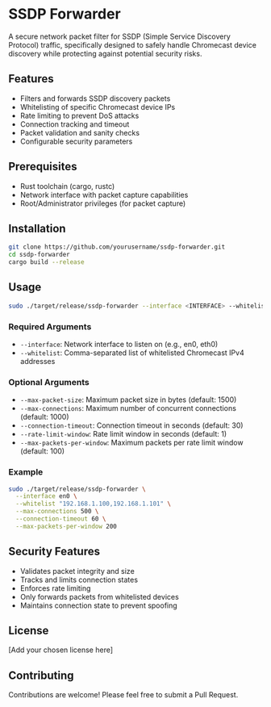 # SSDP Forwarder

A secure network packet filter for SSDP (Simple Service Discovery Protocol) traffic, specifically designed to safely handle Chromecast device discovery while protecting against potential security risks.

## Features

- Filters and forwards SSDP discovery packets
- Whitelisting of specific Chromecast device IPs
- Rate limiting to prevent DoS attacks
- Connection tracking and timeout
- Packet validation and sanity checks
- Configurable security parameters

## Prerequisites

- Rust toolchain (cargo, rustc)
- Network interface with packet capture capabilities
- Root/Administrator privileges (for packet capture)

## Installation

```bash
git clone https://github.com/yourusername/ssdp-forwarder.git
cd ssdp-forwarder
cargo build --release
```

## Usage

```bash
sudo ./target/release/ssdp-forwarder --interface <INTERFACE> --whitelist <IP1,IP2,...> [OPTIONS]
```

### Required Arguments

- `--interface`: Network interface to listen on (e.g., en0, eth0)
- `--whitelist`: Comma-separated list of whitelisted Chromecast IPv4 addresses

### Optional Arguments

- `--max-packet-size`: Maximum packet size in bytes (default: 1500)
- `--max-connections`: Maximum number of concurrent connections (default: 1000)
- `--connection-timeout`: Connection timeout in seconds (default: 30)
- `--rate-limit-window`: Rate limit window in seconds (default: 1)
- `--max-packets-per-window`: Maximum packets per rate limit window (default: 100)

### Example

```bash
sudo ./target/release/ssdp-forwarder \
  --interface en0 \
  --whitelist "192.168.1.100,192.168.1.101" \
  --max-connections 500 \
  --connection-timeout 60 \
  --max-packets-per-window 200
```

## Security Features

- Validates packet integrity and size
- Tracks and limits connection states
- Enforces rate limiting
- Only forwards packets from whitelisted devices
- Maintains connection state to prevent spoofing

## License

[Add your chosen license here]

## Contributing

Contributions are welcome! Please feel free to submit a Pull Request.
